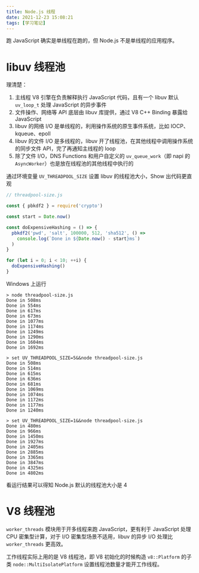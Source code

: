 ```yaml
---
title: Node.js 线程
date: 2021-12-23 15:08:21
tags: [学习笔记]
---
```


跑 JavaScript 确实是单线程在跑的，但 Node.js 不是单线程的应用程序。

<!-- more -->

# libuv 线程池

理清楚：

1. 主线程 V8 引擎在负责解释执行 JavaScript 代码，且有一个 libuv 默认 `uv_loop_t` 处理 JavaScript 的异步事件
2. 文件操作、网络等 API 底层由 libuv 库提供，通过 V8 C++ Binding 暴露给 JavaScript
3. libuv 的网络 I/O 是单线程的，利用操作系统的原生事件系统，比如 IOCP、kqueue、epoll
4. libuv 的文件 I/O 是多线程的，libuv 开了线程池，在其他线程中调用操作系统的同步文件 API，完了再通知主线程的 loop
5. 除了文件 I/O，DNS Functions 和用户自定义的 `uv_queue_work`（即 napi 的 `AsyncWorker`）也是放在线程池的其他线程中执行的

通过环境变量 `UV_THREADPOOL_SIZE` 设置 libuv 的线程池大小，Show 出代码更直观

```js
// threadpool-size.js

const { pbkdf2 } = require('crypto')

const start = Date.now()

const doExpensiveHashing = () => {
  pbkdf2('pwd', 'salt', 100000, 512, 'sha512', () =>
    console.log(`Done in ${Date.now() - start}ms`)
  )
}

for (let i = 0; i < 10; ++i) {
  doExpensiveHashing()
}
```

Windows 上运行

```
> node threadpool-size.js
Done in 508ms
Done in 554ms
Done in 617ms
Done in 673ms
Done in 1077ms
Done in 1174ms
Done in 1249ms
Done in 1290ms
Done in 1604ms
Done in 1692ms

> set UV_THREADPOOL_SIZE=5&&node threadpool-size.js
Done in 508ms
Done in 514ms
Done in 615ms
Done in 636ms
Done in 681ms
Done in 1069ms
Done in 1074ms
Done in 1172ms
Done in 1177ms
Done in 1240ms

> set UV_THREADPOOL_SIZE=1&&node threadpool-size.js
Done in 480ms
Done in 966ms
Done in 1450ms
Done in 1927ms
Done in 2405ms
Done in 2885ms
Done in 3365ms
Done in 3847ms
Done in 4325ms
Done in 4802ms
```

看运行结果可以得知 Node.js 默认的线程池大小是 4

# V8 线程池

`worker_threads` 模块用于开多线程来跑 JavaScript，更有利于 JavaScript 处理 CPU 密集型计算，对于 I/O 密集型场景不适用，libuv 的异步 I/O 处理比 `worker_threads` 更高效。

工作线程实际上用的是 V8 线程池，即 V8 初始化的时候构造 `v8::Platform` 的子类 `node::MultiIsolatePlatform` 设置线程池数量才能开工作线程。
